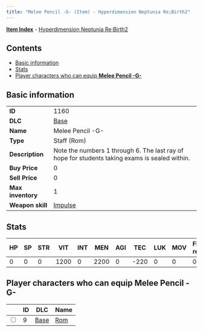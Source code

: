 ```yaml
---
title: "Melee Pencil -G- (Item) - Hyperdimension Neptunia Re;Birth2"
---
```


[**Item Index**](/neptunia/rb2/item/index.html) - [Hyperdimension Neptunia Re;Birth2](/neptunia/rb2)

## Contents

- [Basic information](#basic-information)
- [Stats](#stats)
- [Player characters who can equip **Melee Pencil -G-**](#player-characters-who-can-equip-melee-pencil-g)

## Basic information

|   |   |
| -- | -- |
| **ID** | 1160 |
| **DLC** | [Base](/neptunia/rb2/dlc/0-base.html) |
| **Name** | Melee Pencil -G- |
| **Type** | Staff (Rom) |
| **Description** | Note the numbers 1 through 6. The last ray of hope for students taking exams is sealed within. |
| **Buy Price** | 0 |
| **Sell Price** | 0 |
| **Max inventory** | 1 |
| **Weapon skill** | [Impulse](/neptunia/rb2/skill/0-402-impulse.html) |

## Stats

| HP | SP | STR | VIT | INT | MEN | AGI | TEC | LUK | MOV | Fire res. | Ice res. | Wind res. | Lightning res. |
| -- | -- | --- | --- | --- | --- | --- | --- | --- | --- | --------- | -------- | --------- | -------------- |
| 0 | 0 | 0 | 1200 | 0 | 2200 | 0 | -220 | 0 | 0 | 0 | 0 | 0 | 0 |

## Player characters who can equip **Melee Pencil -G-**

|    | ID | DLC | Name |
| -- | -- | --- | ---- |
| <input type="checkbox" id="rb2-player-0-9" class="trackbox" /> | 9 | [Base](/neptunia/rb2/dlc/0-base.html) | [Rom](/neptunia/rb2/player/0-9-rom.html) |